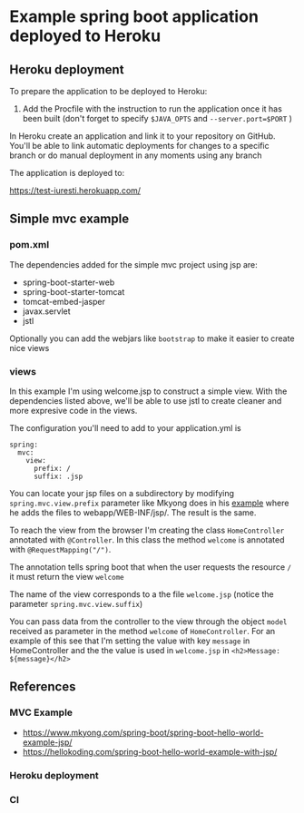 # Example spring boot application deployed to Heroku

## Heroku deployment
To prepare the application to be deployed to Heroku:

1. Add the Procfile with the instruction to run the application once it has been built (don't forget to specify ```$JAVA_OPTS``` and ```--server.port=$PORT``` )      
  
In Heroku create an application and link it to your repository on GitHub. You'll be able to link
automatic deployments for changes to a specific branch or do manual deployment in any moments using any branch

The application is deployed to:

https://test-iuresti.herokuapp.com/ 

## Simple mvc example

### pom.xml

The dependencies added for the simple mvc project using jsp are:

* spring-boot-starter-web
* spring-boot-starter-tomcat
* tomcat-embed-jasper
* javax.servlet
* jstl

Optionally you can add the webjars like ```bootstrap``` to make it easier to create nice views

### views

In this example I'm using welcome.jsp to construct a simple view. With the dependencies listed above, we'll
be able to use jstl to create cleaner and more expresive code in the views.

The configuration you'll need to add to your application.yml is

```$yml
spring:
  mvc:
    view:
      prefix: /
      suffix: .jsp
```

You can locate your jsp files on a subdirectory by modifying `spring.mvc.view.prefix` parameter like Mkyong does
in his [example](https://www.mkyong.com/spring-boot/spring-boot-hello-world-example-jsp/) where he adds the files to 
webapp/WEB-INF/jsp/. The result is the same.

To reach the view from the browser I'm creating the class `HomeController` annotated with
`@Controller`. In this class the method `welcome` is annotated with `@RequestMapping("/")`.

The annotation tells spring boot that when the user requests the resource `/` it must return the view `welcome`

The name of the view corresponds to a the file `welcome.jsp` (notice the parameter `spring.mvc.view.suffix`)

You can pass data from the controller to the view through the object `model` received as parameter in the method 
`welcome` of `HomeController`. For an example of this see that I'm setting the value with key `message` in HomeController and
the the value is used in `welcome.jsp` in `<h2>Message: ${message}</h2>`


## References

### MVC Example
* https://www.mkyong.com/spring-boot/spring-boot-hello-world-example-jsp/
* https://hellokoding.com/spring-boot-hello-world-example-with-jsp/

### Heroku deployment


### CI
